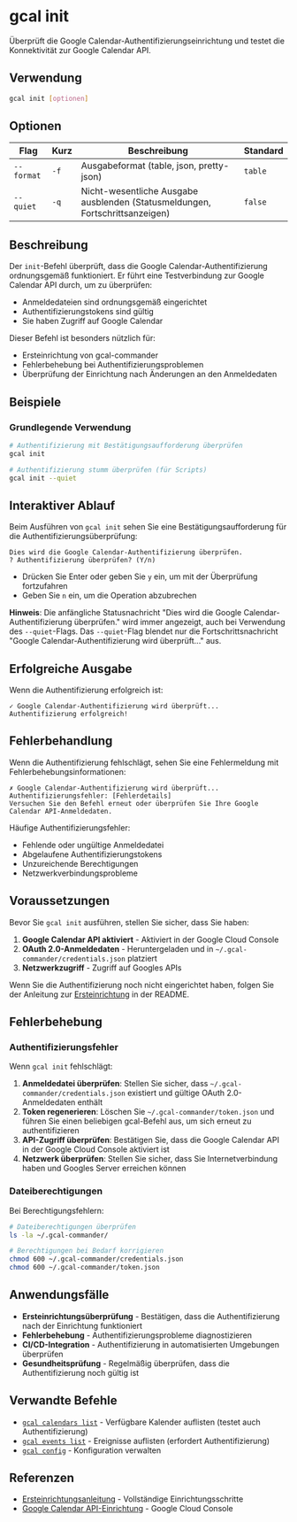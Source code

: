 # gcal init

Überprüft die Google Calendar-Authentifizierungseinrichtung und testet die Konnektivität zur Google Calendar API.

## Verwendung

```bash
gcal init [optionen]
```

## Optionen

| Flag | Kurz | Beschreibung | Standard |
|------|------|--------------|----------|
| `--format` | `-f` | Ausgabeformat (table, json, pretty-json) | `table` |
| `--quiet` | `-q` | Nicht-wesentliche Ausgabe ausblenden (Statusmeldungen, Fortschrittsanzeigen) | `false` |

## Beschreibung

Der `init`-Befehl überprüft, dass die Google Calendar-Authentifizierung ordnungsgemäß funktioniert. Er führt eine Testverbindung zur Google Calendar API durch, um zu überprüfen:

- Anmeldedateien sind ordnungsgemäß eingerichtet
- Authentifizierungstokens sind gültig
- Sie haben Zugriff auf Google Calendar

Dieser Befehl ist besonders nützlich für:
- Ersteinrichtung von gcal-commander
- Fehlerbehebung bei Authentifizierungsproblemen
- Überprüfung der Einrichtung nach Änderungen an den Anmeldedaten

## Beispiele

### Grundlegende Verwendung

```bash
# Authentifizierung mit Bestätigungsaufforderung überprüfen
gcal init

# Authentifizierung stumm überprüfen (für Scripts)
gcal init --quiet
```

## Interaktiver Ablauf

Beim Ausführen von `gcal init` sehen Sie eine Bestätigungsaufforderung für die Authentifizierungsüberprüfung:

```
Dies wird die Google Calendar-Authentifizierung überprüfen.
? Authentifizierung überprüfen? (Y/n) 
```

- Drücken Sie Enter oder geben Sie `y` ein, um mit der Überprüfung fortzufahren
- Geben Sie `n` ein, um die Operation abzubrechen

**Hinweis**: Die anfängliche Statusnachricht "Dies wird die Google Calendar-Authentifizierung überprüfen." wird immer angezeigt, auch bei Verwendung des `--quiet`-Flags. Das `--quiet`-Flag blendet nur die Fortschrittsnachricht "Google Calendar-Authentifizierung wird überprüft..." aus.

## Erfolgreiche Ausgabe

Wenn die Authentifizierung erfolgreich ist:

```
✓ Google Calendar-Authentifizierung wird überprüft...
Authentifizierung erfolgreich!
```

## Fehlerbehandlung

Wenn die Authentifizierung fehlschlägt, sehen Sie eine Fehlermeldung mit Fehlerbehebungsinformationen:

```
✗ Google Calendar-Authentifizierung wird überprüft...
Authentifizierungsfehler: [Fehlerdetails]
Versuchen Sie den Befehl erneut oder überprüfen Sie Ihre Google Calendar API-Anmeldedaten.
```

Häufige Authentifizierungsfehler:
- Fehlende oder ungültige Anmeldedatei
- Abgelaufene Authentifizierungstokens
- Unzureichende Berechtigungen
- Netzwerkverbindungsprobleme

## Voraussetzungen

Bevor Sie `gcal init` ausführen, stellen Sie sicher, dass Sie haben:

1. **Google Calendar API aktiviert** - Aktiviert in der Google Cloud Console
2. **OAuth 2.0-Anmeldedaten** - Heruntergeladen und in `~/.gcal-commander/credentials.json` platziert
3. **Netzwerkzugriff** - Zugriff auf Googles APIs

Wenn Sie die Authentifizierung noch nicht eingerichtet haben, folgen Sie der Anleitung zur [Ersteinrichtung](../README.md#ersteinrichtung) in der README.

## Fehlerbehebung

### Authentifizierungsfehler

Wenn `gcal init` fehlschlägt:

1. **Anmeldedatei überprüfen**: Stellen Sie sicher, dass `~/.gcal-commander/credentials.json` existiert und gültige OAuth 2.0-Anmeldedaten enthält
2. **Token regenerieren**: Löschen Sie `~/.gcal-commander/token.json` und führen Sie einen beliebigen gcal-Befehl aus, um sich erneut zu authentifizieren
3. **API-Zugriff überprüfen**: Bestätigen Sie, dass die Google Calendar API in der Google Cloud Console aktiviert ist
4. **Netzwerk überprüfen**: Stellen Sie sicher, dass Sie Internetverbindung haben und Googles Server erreichen können

### Dateiberechtigungen

Bei Berechtigungsfehlern:

```bash
# Dateiberechtigungen überprüfen
ls -la ~/.gcal-commander/

# Berechtigungen bei Bedarf korrigieren
chmod 600 ~/.gcal-commander/credentials.json
chmod 600 ~/.gcal-commander/token.json
```

## Anwendungsfälle

- **Ersteinrichtungsüberprüfung** - Bestätigen, dass die Authentifizierung nach der Einrichtung funktioniert
- **Fehlerbehebung** - Authentifizierungsprobleme diagnostizieren
- **CI/CD-Integration** - Authentifizierung in automatisierten Umgebungen überprüfen
- **Gesundheitsprüfung** - Regelmäßig überprüfen, dass die Authentifizierung noch gültig ist

## Verwandte Befehle

- [`gcal calendars list`](calendars-list.md) - Verfügbare Kalender auflisten (testet auch Authentifizierung)
- [`gcal events list`](events-list.md) - Ereignisse auflisten (erfordert Authentifizierung)
- [`gcal config`](config.md) - Konfiguration verwalten

## Referenzen

- [Ersteinrichtungsanleitung](../README.md#ersteinrichtung) - Vollständige Einrichtungsschritte
- [Google Calendar API-Einrichtung](https://console.cloud.google.com/) - Google Cloud Console